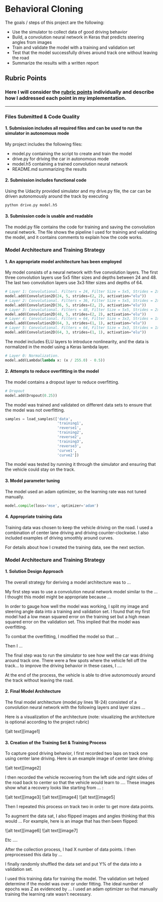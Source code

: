 # **Behavioral Cloning** 

The goals / steps of this project are the following:
* Use the simulator to collect data of good driving behavior
* Build, a convolution neural network in Keras that predicts steering angles from images
* Train and validate the model with a training and validation set
* Test that the model successfully drives around track one without leaving the road
* Summarize the results with a written report

## Rubric Points
### Here I will consider the [rubric points](https://review.udacity.com/#!/rubrics/432/view) individually and describe how I addressed each point in my implementation.  

---
### Files Submitted & Code Quality

#### 1. Submission includes all required files and can be used to run the simulator in autonomous mode

My project includes the following files:
* model.py containing the script to create and train the model
* drive.py for driving the car in autonomous mode
* model.h5 containing a trained convolution neural network 
* README.md summarizing the results

#### 2. Submission includes functional code
Using the Udacity provided simulator and my drive.py file, the car can be driven autonomously around the track by executing 
```sh
python drive.py model.h5
```

#### 3. Submission code is usable and readable

The model.py file contains the code for training and saving the convolution neural network. The file shows the pipeline I used for training and validating the model, and it contains comments to explain how the code works.

### Model Architecture and Training Strategy

#### 1. An appropriate model architecture has been employed

My model consists of a neural network with five convolution layers. The first three convolution layers use 5x5 filter sizes and depths between 24 and 48. The last two convolution layers use 3x3 filter sizes and depths of 64.

```python
# Layer 1: Convolutional. Filters = 24, Filter Size = 5x5, Strides = 2x2.
model.add(Convolution2D(24, 5, strides=(2, 2), activation="elu"))
# Layer 2: Convolutional. Filters = 36, Filter Size = 5x5, Strides = 2x2.
model.add(Convolution2D(36, 5, strides=(2, 2), activation="elu"))
# Layer 3: Convolutional. Filters = 48, Filter Size = 5x5, Strides = 2x2.
model.add(Convolution2D(48, 5, strides=(2, 2), activation="elu"))
# Layer 4: Convolutional. Filters = 64, Filter Size = 3x3, Strides = 1x1.
model.add(Convolution2D(64, 3, strides=(1, 1), activation="elu"))
# Layer 5: Convolutional. Filters = 64, Filter Size = 3x3, Strides = 1x1.
model.add(Convolution2D(64, 3, strides=(1, 1), activation="elu"))
```

The model includes ELU layers to introduce nonlinearity, and the data is normalized in the model using a Keras lambda layer. 

```python
# Layer 0: Normalization.
model.add(Lambda(lambda x: (x / 255.0) - 0.5))
```



#### 2. Attempts to reduce overfitting in the model

The model contains a dropout layer to reduce overfitting.

```python
# Dropout
model.add(Dropout(0.25))
```

The model was trained and validated on different data sets to ensure that the model was not overfitting.

```python
samples = load_samples(['data', 
                        'training1',
                        'reverse1',
                        'training2',
                        'reverse2',
                        'training3',
                        'reverse3',
                        'curve1',
                        'curve2'])
```

The model was tested by running it through the simulator and ensuring that the vehicle could stay on the track.

#### 3. Model parameter tuning

The model used an adam optimizer, so the learning rate was not tuned manually.

```python
model.compile(loss='mse', optimizer='adam')
```



#### 4. Appropriate training data

Training data was chosen to keep the vehicle driving on the road. I used a combination of center lane driving and driving counter-clockwise. I also included examples of driving smoothly around curves.

For details about how I created the training data, see the next section. 

### Model Architecture and Training Strategy

#### 1. Solution Design Approach

The overall strategy for deriving a model architecture was to ...

My first step was to use a convolution neural network model similar to the ... I thought this model might be appropriate because ...

In order to gauge how well the model was working, I split my image and steering angle data into a training and validation set. I found that my first model had a low mean squared error on the training set but a high mean squared error on the validation set. This implied that the model was overfitting. 

To combat the overfitting, I modified the model so that ...

Then I ... 

The final step was to run the simulator to see how well the car was driving around track one. There were a few spots where the vehicle fell off the track... to improve the driving behavior in these cases, I ....

At the end of the process, the vehicle is able to drive autonomously around the track without leaving the road.

#### 2. Final Model Architecture

The final model architecture (model.py lines 18-24) consisted of a convolution neural network with the following layers and layer sizes ...

Here is a visualization of the architecture (note: visualizing the architecture is optional according to the project rubric)

![alt text][image1]

#### 3. Creation of the Training Set & Training Process

To capture good driving behavior, I first recorded two laps on track one using center lane driving. Here is an example image of center lane driving:

![alt text][image2]

I then recorded the vehicle recovering from the left side and right sides of the road back to center so that the vehicle would learn to .... These images show what a recovery looks like starting from ... :

![alt text][image3]
![alt text][image4]
![alt text][image5]

Then I repeated this process on track two in order to get more data points.

To augment the data sat, I also flipped images and angles thinking that this would ... For example, here is an image that has then been flipped:

![alt text][image6]
![alt text][image7]

Etc ....

After the collection process, I had X number of data points. I then preprocessed this data by ...


I finally randomly shuffled the data set and put Y% of the data into a validation set. 

I used this training data for training the model. The validation set helped determine if the model was over or under fitting. The ideal number of epochs was Z as evidenced by ... I used an adam optimizer so that manually training the learning rate wasn't necessary.
